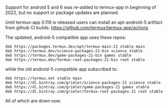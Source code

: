 Support for android 5 and 6 was re-added to termux-app in beginning of 2022, but no support or package updates are planned.

Until termux-app 0.119 is released users can install an apt-android-5 artifact from github CI builds: https://github.com/termux/termux-app/actions

The updated, android-5 compatible app uses these repos:

```
deb https://packages.termux.dev/apt/termux-main-21 stable main
deb https://termux.dev/science-packages-21-bin science stable
deb https://termux.dev/game-packages-21-bin games stable
deb https://termux.dev/termux-root-packages-21-bin root stable
```

while the old android-5 compatible app subscribed to:

```
deb https://termux.net stable main
deb https://dl.bintray.com/grimler/science-packages-21 science stable
deb https://dl.bintray.com/grimler/game-packages-21 games stable
deb https://dl.bintray.com/grimler/termux-root-packages-21 root stable
```

All of which are down now.
